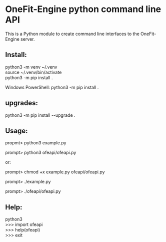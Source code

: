 # OneFit-Engine python command line API

This is a Python module to create command line interfaces to the OneFit-Engine server.

## Install:

python3 -m venv ~/.venv \
source ~/.venv/bin/activate \
python3 -m pip install . 

Windows PowerShell: python3 -m pip install .

## upgrades:

python3 -m pip install --upgrade .

## Usage:

propmt> python3 example.py

prompt> python3 ofeapi/ofeapi.py

or:

prompt> chmod +x example.py ofeapi/ofeapi.py

prompt> ./example.py

prompt> ./ofeapi/ofeapi.py

## Help:

python3 \
\>\>\> import ofeapi \
\>\>\> help(ofeapi) \
\>\>\> exit

